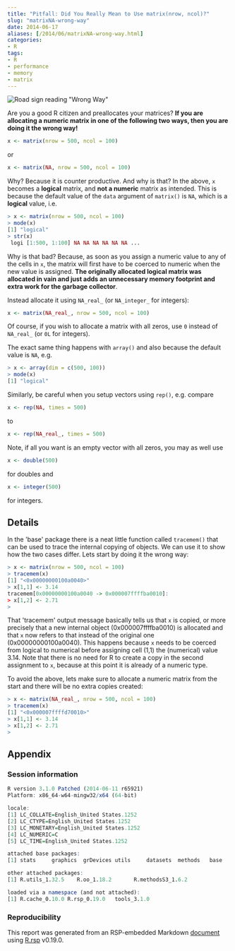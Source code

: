 ```yaml
---
title: "Pitfall: Did You Really Mean to Use matrix(nrow, ncol)?"
slug: "matrixNA-wrong-way"
date: 2014-06-17
aliases: [/2014/06/matrixNA-wrong-way.html]
categories:
- R
tags:
- R
- performance
- memory
- matrix
---
```


![Road sign reading "Wrong Way"](/post/wrong_way_035.jpg)


Are you a good R citizen and preallocates your matrices?  **If you are allocating a numeric matrix in one of the following two ways, then you are doing it the wrong way!**
```r
x <- matrix(nrow = 500, ncol = 100)
```
or
```r
x <- matrix(NA, nrow = 500, ncol = 100)
```
Why?  Because it is counter productive.  And why is that?  In the above, `x` becomes a **logical** matrix, and **not a numeric** matrix as intended.  This is because the default value of the `data` argument of `matrix()` is `NA`, which is a **logical** value, i.e.
```r
> x <- matrix(nrow = 500, ncol = 100)
> mode(x)
[1] "logical"
> str(x)
 logi [1:500, 1:100] NA NA NA NA NA NA ...
```
Why is that bad?  Because, as soon as you assign a numeric value to any of the cells in `x`, the matrix will first have to be coerced to numeric when the new value is assigned.  **The originally allocated logical matrix was allocated in vain and just adds an unnecessary memory footprint and extra work for the garbage collector**.

Instead allocate it using `NA_real_` (or `NA_integer_` for integers):
```r
x <- matrix(NA_real_, nrow = 500, ncol = 100)
```
Of course, if you wish to allocate a matrix with all zeros, use `0` instead of `NA_real_` (or `0L` for integers).

The exact same thing happens with `array()` and also because the default value is `NA`, e.g.
```r
> x <- array(dim = c(500, 100))
> mode(x)
[1] "logical"
```

Similarly, be careful when you setup vectors using `rep()`, e.g. compare
```r
x <- rep(NA, times = 500)
```
to
```r
x <- rep(NA_real_, times = 500)
```
Note, if all you want is an empty vector with all zeros, you may as well use
```r
x <- double(500)
```
for doubles and
```r
x <- integer(500)
```
for integers.


## Details
In the 'base' package there is a neat little function called `tracemem()` that can be used to trace the internal copying of objects.  We can use it to show how the two cases differ. Lets start by doing it the wrong way:
```r
> x <- matrix(nrow = 500, ncol = 100)
> tracemem(x)
[1] "<0x00000000100a0040>"
> x[1,1] <- 3.14
tracemem[0x00000000100a0040 -> 0x000007ffffba0010]:
> x[1,2] <- 2.71
>
```
That 'tracemem' output message basically tells us that `x` is copied, or more precisely that a new internal object (0x000007ffffba0010) is allocated and that `x` now refers to that instead of the original one (0x00000000100a0040).  This happens because `x` needs to be coerced from logical to numerical before assigning cell (1,1) the (numerical) value 3.14.  Note that there is no need for R to create a copy in the second assignment to `x`, because at this point it is already of a numeric type.

To avoid the above, lets make sure to allocate a numeric matrix from the start and there will be no extra copies created:
```r
> x <- matrix(NA_real_, nrow = 500, ncol = 100)
> tracemem(x)
[1] "<0x000007ffffd70010>"
> x[1,1] <- 3.14
> x[1,2] <- 2.71
>
```


## Appendix

### Session information
```r
R version 3.1.0 Patched (2014-06-11 r65921)
Platform: x86_64-w64-mingw32/x64 (64-bit)

locale:
[1] LC_COLLATE=English_United States.1252 
[2] LC_CTYPE=English_United States.1252   
[3] LC_MONETARY=English_United States.1252
[4] LC_NUMERIC=C                          
[5] LC_TIME=English_United States.1252    

attached base packages:
[1] stats     graphics  grDevices utils     datasets  methods   base     

other attached packages:
[1] R.utils_1.32.5    R.oo_1.18.2       R.methodsS3_1.6.2

loaded via a namespace (and not attached):
[1] R.cache_0.10.0 R.rsp_0.19.0   tools_3.1.0   
```

### Reproducibility

This report was generated from an RSP-embedded Markdown [document](https://gist.github.com/HenrikBengtsson/854d13a11a33b3d43ec3/raw/matrixNA.md.rsp) using [R.rsp](http://cran.r-project.org/package=R.rsp) v0.19.0.
<!--
It can be recompiled as `R.rsp::rfile("https://gist.github.com/HenrikBengtsson/854d13a11a33b3d43ec3/raw/matrixNA.md.rsp")`.
-->
